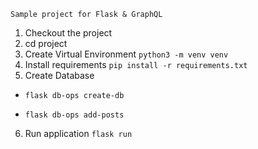 ```
Sample project for Flask & GraphQL
```

1. Checkout the project 
2. cd project
3. Create Virtual Environment
`python3 -m venv venv `
4. Install requirements
`pip install -r requirements.txt`
5. Create Database

- `flask db-ops create-db`

- `flask db-ops add-posts`
6. Run application `flask run`

